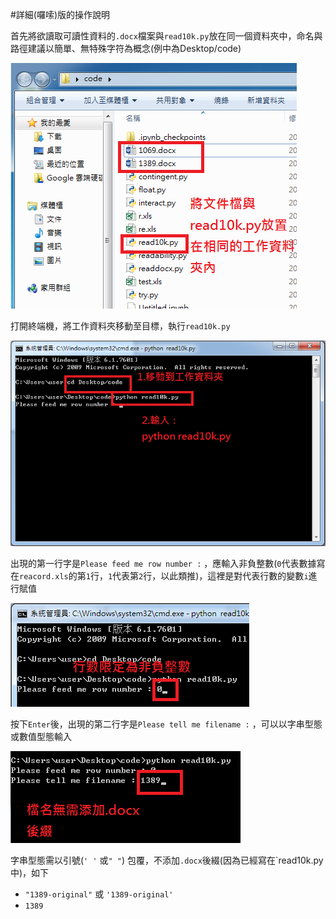 #詳細(囉嗦)版的操作說明

首先將欲讀取可讀性資料的`.docx`檔案與`read10k.py`放在同一個資料夾中，命名與路徑建議以簡單、無特殊字符為概念(例中為Desktop/code)

![17](https://github.com/otto1994/Readability/blob/master/figure/17.png)

打開終端機，將工作資料夾移動至目標，執行`read10k.py`

![16](https://github.com/otto1994/Readability/blob/master/figure/16.png)

出現的第一行字是`Please feed me row number :` ，應輸入非負整數(`0`代表數據寫在`reacord.xls`的第`1`行，`1`代表第`2`行，以此類推)，這裡是對代表行數的變數`i`進行賦值

![18](https://github.com/otto1994/Readability/blob/master/figure/18.png)

按下`Enter`後，出現的第二行字是`Please tell me filename :` ，可以以字串型態或數值型態輸入

![19](https://github.com/otto1994/Readability/blob/master/figure/19.png)

字串型態需以引號(`' '` 或`" "`) 包覆，不添加`.docx`後綴(因為已經寫在`read10k.py中)，如下
* `"1389-original"` 或 `'1389-original'`
* `1389`



